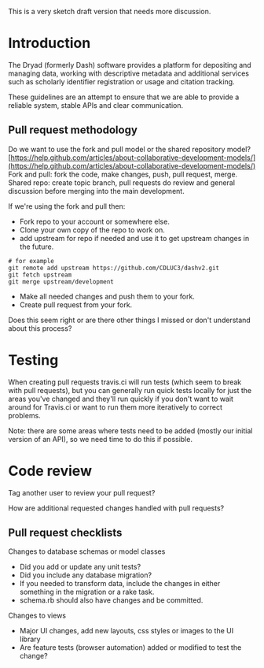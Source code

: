 This is a very sketch draft version that needs more discussion.


# Introduction

The Dryad (formerly Dash) software provides a platform for depositing and managing data, working with descriptive metadata and additional services such as scholarly identifier registration or usage and citation tracking.

These guidelines are an attempt to ensure that we are able to provide a reliable system, stable APIs and clear communication.


## Pull request methodology
Do we want to use the fork and pull model or the shared repository model?  [https://help.github.com/articles/about-collaborative-development-models/](https://help.github.com/articles/about-collaborative-development-models/)  Fork and pull: fork the code, make changes, push, pull request, merge.  Shared repo: create topic branch, pull requests do review and general discussion before merging into the main development.

If we're using the fork and pull then:

  - Fork repo to your account or somewhere else.
  - Clone your own copy of the repo to work on.
  - add upstream for repo if needed and use it to get upstream changes in the future.

```
# for example
git remote add upstream https://github.com/CDLUC3/dashv2.git
git fetch upstream
git merge upstream/development
```
  
  - Make all needed changes and push them to your fork.
  - Create pull request from your fork.

Does this seem right or are there other things I missed or don't understand about this process?

# Testing
When creating pull requests travis.ci will run tests (which seem to break with pull requests), but you can generally run quick tests locally for just the areas you've changed and they'll run quickly if you don't want to wait around for Travis.ci or want to run them more iteratively to correct problems.

Note: there are some areas where tests need to be added (mostly our initial version of an API), so we need time to do this if possible.

# Code review
Tag another user to review your pull request?

How are additional requested changes handled with pull requests?

## Pull request checklists

Changes to database schemas or model classes

- Did you add or update any unit tests?
- Did you include any database migration?
- If you needed to transform data, include the changes in either something in the migration or a rake task.
- schema.rb should also have changes and be committed.

Changes to views

- Major UI changes, add new layouts, css styles or images to the UI library
- Are feature tests (browser automation) added or modified to test the change?




  

